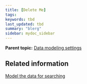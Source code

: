 ```yaml
---
title: [Delete Me]
tags:
keywords: tbd
last_updated: tbd
summary: "blerg"
sidebar: mydoc_sidebar
---
```



**Parent topic:** [Data modeling settings](/pages/admin/data_modeling/data_modeling_settings.html)

## Related information  


[Model the data for searching](semantic_modeling.html#)
